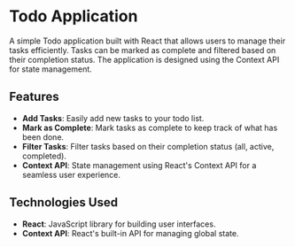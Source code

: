# Todo Application

A simple Todo application built with React that allows users to manage their tasks efficiently. Tasks can be marked as complete and filtered based on their completion status. The application is designed using the Context API for state management.

## Features

- **Add Tasks**: Easily add new tasks to your todo list.
- **Mark as Complete**: Mark tasks as complete to keep track of what has been done.
- **Filter Tasks**: Filter tasks based on their completion status (all, active, completed).
- **Context API**: State management using React's Context API for a seamless user experience.

## Technologies Used

- **React**: JavaScript library for building user interfaces.
- **Context API**: React's built-in API for managing global state.
